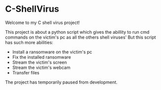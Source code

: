 # C-ShellVirus

Welcome to my C shell virus project!

This project is about a python script which gives the abillity to run cmd commands on the victim's pc as all the others shell viruses' But this script has such more abilities:
- Install a ransomware on the victim's pc
- Fix the installed ransomware
- Stream the victim's screen
- Stream the victim's webcam
- Transfer files

The project has temporarily paused from development.
